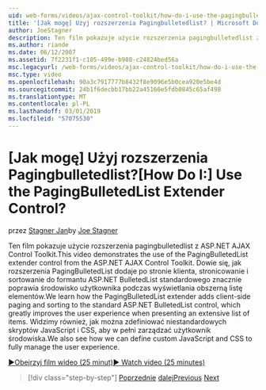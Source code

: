 ```yaml
---
uid: web-forms/videos/ajax-control-toolkit/how-do-i-use-the-pagingbulletedlist-extender-control
title: '[Jak mogę] Użyj rozszerzenia Pagingbulletedlist? | Microsoft Docs'
author: JoeStagner
description: Ten film pokazuje użycie rozszerzenia pagingbulletedlist z ASP.NET AJAX Control Toolkit. Firma Microsoft Dowiedz się, jak PagingBulletedList extende...
ms.author: riande
ms.date: 06/12/2007
ms.assetid: 7f2231f1-c105-499e-b980-c24824bed56a
msc.legacyurl: /web-forms/videos/ajax-control-toolkit/how-do-i-use-the-pagingbulletedlist-extender-control
msc.type: video
ms.openlocfilehash: 90a3c7917777b8432f8e9096e5b0cea920e5be4d
ms.sourcegitcommit: 24b1f6decbb17bb22a45166e5fdb0845c65af498
ms.translationtype: MT
ms.contentlocale: pl-PL
ms.lasthandoff: 03/01/2019
ms.locfileid: "57075530"
---
```

<a name="how-do-i-use-the-pagingbulletedlist-extender-control"></a><span data-ttu-id="f81a8-105">[Jak mogę] Użyj rozszerzenia Pagingbulletedlist?</span><span class="sxs-lookup"><span data-stu-id="f81a8-105">[How Do I:] Use the PagingBulletedList Extender Control?</span></span>
====================
<span data-ttu-id="f81a8-106">przez [Stagner Jan](https://github.com/JoeStagner)</span><span class="sxs-lookup"><span data-stu-id="f81a8-106">by [Joe Stagner](https://github.com/JoeStagner)</span></span>

<span data-ttu-id="f81a8-107">Ten film pokazuje użycie rozszerzenia pagingbulletedlist z ASP.NET AJAX Control Toolkit.</span><span class="sxs-lookup"><span data-stu-id="f81a8-107">This video demonstrates the use of the PagingBulletedList extender control from the ASP.NET AJAX Control Toolkit.</span></span> <span data-ttu-id="f81a8-108">Dowie się, jak rozszerzenia PagingBulletedList dodaje po stronie klienta, stronicowanie i sortowanie do formantu ASP.NET BulletedList standardowego znacznie poprawia środowisko użytkownika podczas wyświetlania obszerną listę elementów.</span><span class="sxs-lookup"><span data-stu-id="f81a8-108">We learn how the PagingBulletedList extender adds client-side paging and sorting to the standard ASP.NET BulletedList control, which greatly improves the user experience when presenting an extensive list of items.</span></span> <span data-ttu-id="f81a8-109">Widzimy również, jak można zdefiniować niestandardowych skryptów JavaScript i CSS, aby w pełni zarządzać użytkownik środowiska.</span><span class="sxs-lookup"><span data-stu-id="f81a8-109">We also see how we can define custom JavaScript and CSS to fully manage the user experience.</span></span>

[<span data-ttu-id="f81a8-110">&#9654;Obejrzyj film wideo (25 minut)</span><span class="sxs-lookup"><span data-stu-id="f81a8-110">&#9654; Watch video (25 minutes)</span></span>](https://channel9.msdn.com/Blogs/ASP-NET-Site-Videos/how-do-i-use-the-pagingbulletedlist-extender-control)

> [!div class="step-by-step"]
> <span data-ttu-id="f81a8-111">[Poprzednie](how-do-i-use-the-aspnet-ajax-listsearch-extender.md)
> [dalej](how-do-i-use-the-numericupdown-extender-control.md)</span><span class="sxs-lookup"><span data-stu-id="f81a8-111">[Previous](how-do-i-use-the-aspnet-ajax-listsearch-extender.md)
[Next](how-do-i-use-the-numericupdown-extender-control.md)</span></span>
